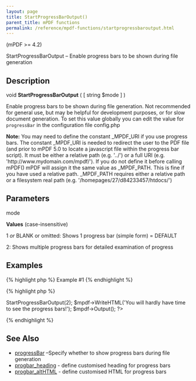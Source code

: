 ```yaml
---
layout: page
title: StartProgressBarOutput()
parent_title: mPDF functions
permalink: /reference/mpdf-functions/startprogressbaroutput.html
---
```


<div id="bpmbook" class="bpmbook" style="direction:ltr;">
<div class="topic_user_field">
<div id="U0">
<p>(mPDF &gt;= 4.2)</p>
<p>StartProgressBarOutput – Enable progress bars to be shown during file generation</p>
<h2>Description</h2>

<div class="alert alert-info" role="alert">void <b>StartProgressBarOutput</b> ( [ string <span class="parameter">$mode</span> ] )</div>
<p>Enable progress bars to be shown during file generation. Not recommended for general use, but may be helpful for development purposes, or for slow document generation. To set this value globally you can edit the value for <code>progressBar</code> in the configuration file <span class="filename">config.php</span></p>

<div class="alert alert-info" role="alert"><b>Note:</b> You may need to define the constant _MPDF_URI if you use progress bars. The constant _MPDF_URI is needed to redirect the user to the PDF file (and prior to mPDF 5.0 to locate a javascript file within the progress bar script). It must be either a relative path (e.g. '../') or a full URI (e.g. 'http://www.mydomain.com/mpdf/'). If you do not define it before calling mPDF() mPDF will assign it the same value as _MPDF_PATH. This is fine if you have used a relative path. _MPDF_PATH requires either a relative path or a filesystem real path (e.g. '/homepages/27/d84233457/htdocs/')</div>
<h2>Parameters</h2>
<p class="manual_param_dt"><span class="parameter">mode</span></p>
<p class="manual_param_dd"><b>Values</b> (case-insensitive)

1 <i>or</i> <span class="smallblock">BLANK</span>&nbsp;or omitted: Shows 1 progress bar (simple form) = <span class="smallblock">DEFAULT</span>

2: Shows multiple progress bars for detailed examination of progress</p>
<h2>Examples</h2>

{% highlight php %}
Example #1
{% endhighlight %}

{% highlight php %}
<?php

<?php

define('_MPDF_URI','../');     // must be  a relative or absolute URI - not a file system path

$mpdf=new mPDF();

$mpdf->StartProgressBarOutput(2);

$mpdf->WriteHTML('You will hardly have time to see the progress bars!');

$mpdf->Output();

?>
{% endhighlight %}

<h2>See Also</h2>
<ul>
<li class="manual_boxlist"><a href="{{ "/reference/mpdf-variables/progressbar.html" | prepend: site.baseurl }}">progressBar</a> –Specify whether to show progress bars during file generation</li>
<li class="manual_boxlist"><a href="{{ "/reference/mpdf-variables/progbar-heading.html" | prepend: site.baseurl }}">progbar_heading</a> - define customised heading for progress bars</li>
<li class="manual_boxlist"><a href="{{ "/reference/mpdf-variables/progbar-althtml.html" | prepend: site.baseurl }}">progbar_altHTML</a> - define customised HTML for progress bars

</li>
</ul>
<p>&nbsp;</p>
</div>
</div>

